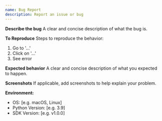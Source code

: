 ```yaml
---
name: Bug Report
description: Report an issue or bug
---
```


**Describe the bug**
A clear and concise description of what the bug is.

**To Reproduce**
Steps to reproduce the behavior:
1. Go to '...'
2. Click on '...'
3. See error

**Expected behavior**
A clear and concise description of what you expected to happen.

**Screenshots**
If applicable, add screenshots to help explain your problem.

**Environment:**
 - OS: [e.g. macOS, Linux]
 - Python Version: [e.g. 3.9]
 - SDK Version: [e.g. v1.0.0]